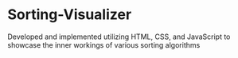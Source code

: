 # Sorting-Visualizer
Developed and implemented utilizing HTML, CSS, and JavaScript to showcase the inner workings of
various sorting algorithms
